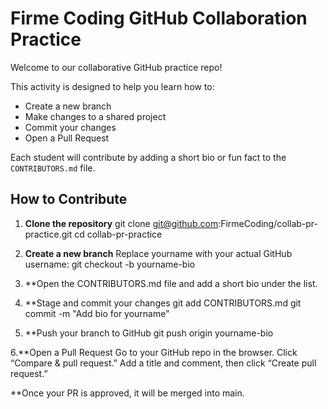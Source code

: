 # Firme Coding GitHub Collaboration Practice

Welcome to our collaborative GitHub practice repo!

This activity is designed to help you learn how to:
- Create a new branch
- Make changes to a shared project
- Commit your changes
- Open a Pull Request

Each student will contribute by adding a short bio or fun fact to the `CONTRIBUTORS.md` file.

##  How to Contribute

1. **Clone the repository**
   git clone git@github.com:FirmeCoding/collab-pr-practice.git
   cd collab-pr-practice
   
2. **Create a new branch**
   Replace yourname with your actual GitHub username:
   git checkout -b yourname-bio

3. **Open the CONTRIBUTORS.md file and add a short bio under the list.

4. **Stage and commit your changes
   git add CONTRIBUTORS.md
   git commit -m "Add bio for yourname"

5. **Push your branch to GitHub
   git push origin yourname-bio

6.**Open a Pull Request
  Go to your GitHub repo in the browser.
  Click “Compare & pull request.”
  Add a title and comment, then click “Create pull request.”
   
**Once your PR is approved, it will be merged into main.
